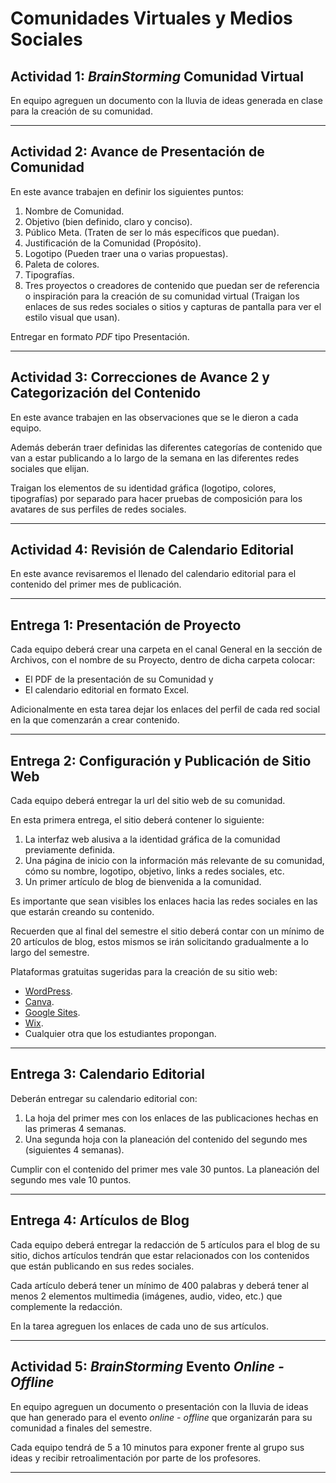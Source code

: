 # Comunidades Virtuales y Medios Sociales

## Actividad 1: _BrainStorming_ Comunidad Virtual

En equipo agreguen un documento con la lluvia de ideas generada en clase para la creación de su comunidad.

---

## Actividad 2: Avance de Presentación de Comunidad

En este avance trabajen en definir los siguientes puntos:

1. ​Nombre de Comunidad.
1. Objetivo (bien definido, claro y conciso).
1. Público Meta. (Traten de ser lo más específicos que puedan).
1. Justificación de la Comunidad (Propósito).
1. Logotipo (Pueden traer una o varias propuestas).
1. Paleta de colores.
1. Tipografías.
1. Tres proyectos o creadores de contenido que puedan ser de referencia o inspiración para la creación de su comunidad virtual (Traigan los enlaces de sus redes sociales o sitios y capturas de pantalla para ver el estilo visual que usan).

Entregar en formato _PDF_ tipo Presentación.

---

## Actividad 3: Correcciones de Avance 2 y Categorización del Contenido

En este avance trabajen en las observaciones que se le dieron a cada equipo.

Además deberán traer definidas las diferentes categorías de contenido que van a estar publicando a lo largo de la semana en las diferentes redes sociales que elijan.

Traigan los elementos de su identidad gráfica (logotipo, colores, tipografías) por separado para hacer pruebas de composición para los avatares de sus perfiles de redes sociales.

---

## Actividad 4: Revisión de Calendario Editorial

En este avance revisaremos el llenado del calendario editorial para el contenido del primer mes de publicación.

---

## Entrega 1: Presentación de Proyecto

Cada equipo deberá crear una carpeta en el canal General en la sección de Archivos, con el nombre de su Proyecto, dentro de dicha carpeta colocar:

- El PDF de la presentación de su Comunidad y
- El calendario editorial en formato Excel.

Adicionalmente en esta tarea dejar los enlaces del perfil de cada red social en la que comenzarán a crear contenido.

---

## Entrega 2: Configuración y Publicación de Sitio Web

Cada equipo deberá entregar la url del sitio web de su comunidad.

En esta primera entrega, el sitio deberá contener lo siguiente:

1. La interfaz web alusiva a la identidad gráfica de la comunidad previamente definida.
1. Una página de inicio con la información más relevante de su comunidad, cómo su nombre, logotipo, objetivo, links a redes sociales, etc.
1. Un primer artículo de blog de bienvenida a la comunidad.

Es importante que sean visibles los enlaces hacia las redes sociales en las que estarán creando su contenido.

Recuerden que al final del semestre el sitio deberá contar con un mínimo de 20 artículos de blog, estos mismos se irán solicitando gradualmente a lo largo del semestre.

Plataformas gratuitas sugeridas para la creación de su sitio web:

- [WordPress](https://wordpress.com/).
- [Canva](https://www.canva.com/es_mx/sitios-web/).
- [Google Sites](https://sites.google.com/).
- [Wix](https://wix.com/).
- Cualquier otra que los estudiantes propongan.

---

## Entrega 3: Calendario Editorial

Deberán entregar su calendario editorial con:

1. La hoja del primer mes con los enlaces de las publicaciones hechas en las primeras 4 semanas.
1. Una segunda hoja con la planeación del contenido del segundo mes (siguientes 4 semanas).

Cumplir con el contenido del primer mes vale 30 puntos. La planeación del segundo mes vale 10 puntos.

---

## Entrega 4: Artículos de Blog

Cada equipo deberá entregar la redacción de 5 artículos para el blog de su sitio, dichos artículos tendrán que estar relacionados con los contenidos que están publicando en sus redes sociales.

Cada artículo deberá tener un mínimo de 400 palabras y deberá tener al menos 2 elementos multimedia (imágenes, audio, video, etc.) que complemente la redacción.

En la tarea agreguen los enlaces de cada uno de sus artículos.

---

## Actividad 5: _BrainStorming_ Evento _Online - Offline_

En equipo agreguen un documento o presentación con la lluvia de ideas que han generado para el evento _online - offline_ que organizarán para su comunidad a finales del semestre.

Cada equipo tendrá de 5 a 10 minutos para exponer frente al grupo sus ideas y recibir retroalimentación por parte de los profesores.

---
